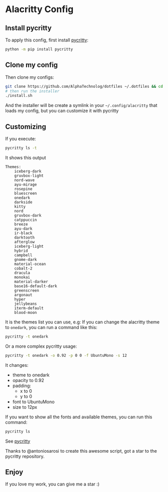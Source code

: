 # Alacritty Config

## Install pycritty

To apply this config, first install [pycritty](https://github.com/antoniosarosi/pycritty):

```sh
python -m pip install pycritty
```

## Clone my config

Then clone my configs:

```sh
git clone https://github.com/AlphaTechnolog/dotfiles ~/.dotfiles && cd ~/.dotfiles
# then run the installer
./install.sh
```

And the installer will be create a symlink in your `~/.config/alacritty`
that loads my config, but you can customize it with pycritty

## Customizing

If you execute:

```sh
pycritty ls -t
```

It shows this output

```
Themes:
    iceberg-dark
    gruvbox-light
    nord-wave
    ayu-mirage
    rosepine
    bluescreen
    onedark
    darkside
    kitty
    nord
    gruvbox-dark
    catppuccin
    breeze
    ayu-dark
    ir-black
    darktooth
    afterglow
    iceberg-light
    hybrid
    campbell
    gnome-dark
    material-ocean
    cobalt-2
    dracula
    monokai
    material-darker
    base16-default-dark
    greenscreen
    argonaut
    hyper
    jellybeans
    iterm-default
    blood-moon
```

It is the themes list you can use, e.g: If you can change the alacritty theme
to `onedark`, you can run a command like this:

```sh
pycritty -t onedark
```

Or a more complex pycritty usage:

```sh
pycritty -t onedark -o 0.92 -p 0 0 -f UbuntuMono -s 12
```

It changes:

- theme to onedark
- opacity to 0.92
- padding:
  - x to 0
  - y to 0
- font to UbuntuMono
- size to 12px

If you want to show all the fonts and available themes, you can run
this command:

```sh
pycritty ls
```

See [pycritty](https://github.com/antoniosarosi/pycritty)

Thanks to @antoniosarosi to create this awesome script, got a star to the pycritty
repository.

## Enjoy

If you love my work, you can give me a star :)

